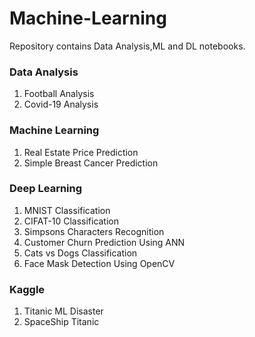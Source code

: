 # Machine-Learning
Repository contains Data Analysis,ML and DL notebooks.

### Data Analysis
1. Football Analysis
2. Covid-19 Analysis

### Machine Learning
1. Real Estate Price Prediction
2. Simple Breast Cancer Prediction

### Deep Learning
1. MNIST Classification
2. CIFAT-10 Classification
3. Simpsons Characters Recognition
4. Customer Churn Prediction Using ANN
5. Cats vs Dogs Classification
5. Face Mask Detection Using OpenCV

### Kaggle 
1. Titanic ML Disaster
2. SpaceShip Titanic
